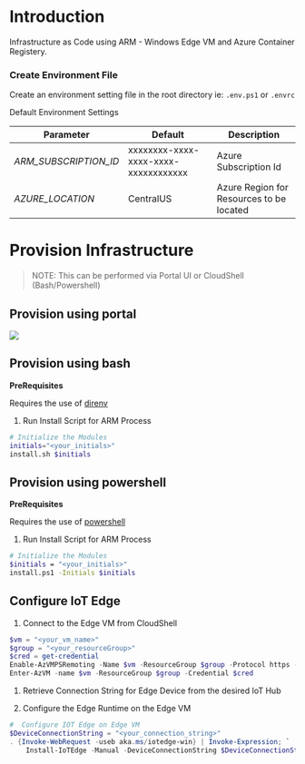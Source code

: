 # Introduction
Infrastructure as Code using ARM - Windows Edge VM and Azure Container Registery.




### Create Environment File

Create an environment setting file in the root directory ie: `.env.ps1` or `.envrc`

Default Environment Settings

| Parameter             | Default                              | Description                              |
| --------------------  | ------------------------------------ | ---------------------------------------- |
| _ARM_SUBSCRIPTION_ID_ | xxxxxxxx-xxxx-xxxx-xxxx-xxxxxxxxxxxx | Azure Subscription Id                    |
| _AZURE_LOCATION_      | CentralUS                            | Azure Region for Resources to be located |



# Provision Infrastructure 

>NOTE:  This can be performed via Portal UI or CloudShell (Bash/Powershell)

## Provision using portal

<a href="https://portal.azure.com/#create/Microsoft.Template/uri/https%3A%2F%2Fraw.githubusercontent.com%2Fdanielscholl%2Fiac-winedge-quickstart%2Fmaster%2Fazuredeploy.json" target="_blank">
    <img src="http://azuredeploy.net/deploybutton.png"/>
</a>


## Provision using bash

__PreRequisites__

Requires the use of [direnv](https://direnv.net/)

1. Run Install Script for ARM Process

```bash
# Initialize the Modules
initials="<your_initials>"
install.sh $initials
```


## Provision using powershell

__PreRequisites__

Requires the use of [powershell](https://docs.microsoft.com/en-us/powershell/scripting/overview?view=powershell-6)

1. Run Install Script for ARM Process

```bash
# Initialize the Modules
$initials = "<your_initials>"
install.ps1 -Initials $initials
```

## Configure IoT Edge

1. Connect to the Edge VM from CloudShell

```powershell
$vm = "<your_vm_name>"
$group = "<your_resourceGroup>"
$cred = get-credential
Enable-AzVMPSRemoting -Name $vm -ResourceGroup $group -Protocol https -OsType Windows
Enter-AzVM -name $vm -ResourceGroup $group -Credential $cred
```

1. Retrieve Connection String for Edge Device from the desired IoT Hub

1. Configure the Edge Runtime on the Edge VM

```powershell
#  Configure IOT Edge on Edge VM
$DeviceConnectionString = "<your_connection_string>"
. {Invoke-WebRequest -useb aka.ms/iotedge-win} | Invoke-Expression; `
    Install-IoTEdge -Manual -DeviceConnectionString $DeviceConnectionString -ContainerOs Windows
```